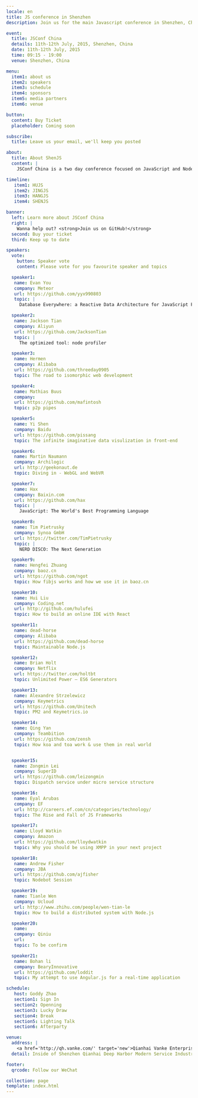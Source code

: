 ```yaml
---
locale: en
title: JS conference in Shenzhen
description: Join us for the main Javascript conference in Shenzhen, China this summer.

event:
  title: JSConf China
  details: 11th-12th July, 2015, Shenzhen, China
  date: 11th-12th July, 2015
  time: 09:15 - 19:00
  venue: Shenzhen, China

menu:
  item1: about us
  item2: speakers
  item3: schedule
  item4: sponsors
  item5: media partners
  item6: venue

button:
  content: Buy Ticket
  placeholder: Coming soon

subscribe:
  title: Leave us your email, we'll keep you posted

about:
  title: About ShenJS
  content: |
    JSConf China is a two day conference focused on JavaScript and Node.js technologies. This developer driven event brings together notable figures from both the Chinese and international JavaScript communities to share their knowledge and passion for JavaScript. After Shanghai, Beijing and Hangzhou, JSConf China is going to Shenzhen from July 11-12 in 2015.

timeline:
   item1: HUJS
   item2: JINGJS
   item3: HANGJS
   item4: SHENJS

banner:
  left: Learn more about JSConf China
  right: |
    Wanna help out? <strong>Join us on GitHub!</strong>
  second: Buy your ticket
  third: Keep up to date

speakers:
  vote:
    button: Speaker vote
    content: Please vote for you favourite speaker and topics

  speaker1:
   name: Evan You
   company: Meteor
   url: https://github.com/yyx990803
   topic: |
     Database Everywhere: a Reactive Data Architecture for JavaScript Frontends

  speaker2:
   name: Jackson Tian
   company: Aliyun
   url: https://github.com/JacksonTian
   topic: |
     The optimized tool: node profiler

  speaker3:
   name: Hermen
   company: Alibaba
   url: https://github.com/threeday0905
   topic: The road to isomorphic web development

  speaker4:
   name: Mathias Buus
   company:
   url: https://github.com/mafintosh
   topic: p2p pipes

  speaker5:
   name: Yi Shen
   company: Baidu
   url: https://github.com/pissang
   topic: The infinite imaginative data visulization in front-end

  speaker6:
   name: Martin Naumann
   company: Archilogic
   url: http://geekonaut.de
   topic: Diving in - WebGL and WebVR

  speaker7:
   name: Hax
   company: Baixin.com
   url: https://github.com/hax
   topic: |
     JavaScript: The World's Best Programming Language

  speaker8:
   name: Tim Pietrusky
   company: Synoa GmbH
   url: https://twitter.com/TimPietrusky
   topic: |
     NERD DISCO: The Next Generation

  speaker9:
   name: Hengfei Zhuang
   company: baoz.cn
   url: https://github.com/ngot
   topic: How fibjs works and how we use it in baoz.cn

  speaker10:
   name: Hui Liu
   company: Coding.net
   url: http://github.com/hulufei
   topic: How to build an online IDE with React 

  speaker11:
   name: dead-horse
   company: Alibaba
   url: https://github.com/dead-horse
   topic: Maintainable Node.js

  speaker12:
   name: Brian Holt
   company: Netflix
   url: https://twitter.com/holtbt
   topic: Unlimited Power – ES6 Generators

  speaker13:
   name: Alexandre Strzelewicz
   company: Keymetrics
   url: https://github.com/Unitech
   topic: PM2 and Keymetrics.io

  speaker14:
   name: Qing Yan
   company: Teambition
   url: https://github.com/zensh
   topic: How koa and toa work & use them in real world


  speaker15:
   name: Zongmin Lei
   company: SuperID
   url: https://github.com/leizongmin
   topic: Dispatch service under micro service structure

  speaker16:
   name: Eyal Arubas
   company: EF
   url: http://careers.ef.com/cn/categories/technology/
   topic: The Rise and Fall of JS Frameworks

  speaker17:
   name: Lloyd Watkin
   company: Amazon
   url: https://github.com/lloydwatkin
   topic: Why you should be using XMPP in your next project

  speaker18:
   name: Andrew Fisher
   company: JBA
   url: https://github.com/ajfisher
   topic: Nodebot Session

  speaker19:
   name: Tianle Wen
   company: Ucloud
   url: http://www.zhihu.com/people/wen-tian-le
   topic: How to build a distributed system with Node.js

  speaker20:
   name:
   company: Qiniu
   url:
   topic: To be confirm

  speaker21:
   name: Bohan li
   company: BearyInnovative
   url: https://github.com/loddit
   topic: My attempt to use Angular.js for a real-time application

schedule:
   host: Goddy Zhao
   section1: Sign In
   section2: Openning
   section3: Lucky Draw
   section4: Break
   section5: Lighting Talk
   section6: Afterparty

venue:
  address: |
    <a href='http://qh.vanke.com/' target='new'>Qianhai Vanke Enterprise Dream Park (Special Zone Mansion)</a>
  detail: Inside of Shenzhen Qianhai Deep Harbor Modern Service Industry Hezuoqu, Yuexing 2nd Road, Shenzhen, Guangdong

footer:
  qrcode: Follow our WeChat

collection: page
template: index.html
---
```

